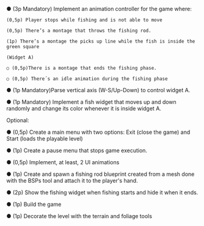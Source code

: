 ● (3p Mandatory) Implement an animation controller for the game where:

	(0,5p) Player stops while fishing and is not able to move
	
 	(0,5p) There’s a montage that throws the fishing rod.

	(1p) There’s a montage the picks up line while the fish is inside the green square
  
 	(Widget A)
 
	○ (0,5p)There is a montage that ends the fishing phase.
    
	○ (0,5p) There´s an idle animation during the fishing phase

● (1p Mandatory)Parse vertical axis (W-S/Up-Down) to control widget A.

● (1p Mandatory) Implement a fish widget that moves up and down randomly and change its
color whenever it is inside widget A.

Optional:

● (0,5p) Create a main menu with two options: Exit (close the game) and Start (loads the
playable level)

● (1p) Create a pause menu that stops game execution.

● (0,5p) Implement, at least, 2 UI animations

● (1p) Create and spawn a fishing rod blueprint created from a mesh done with the BSPs
tool and attach it to the player's hand.

● (2p) Show the fishing widget when fishing starts and hide it when it ends.

● (1p) Build the game

● (1p) Decorate the level with the terrain and foliage tools
